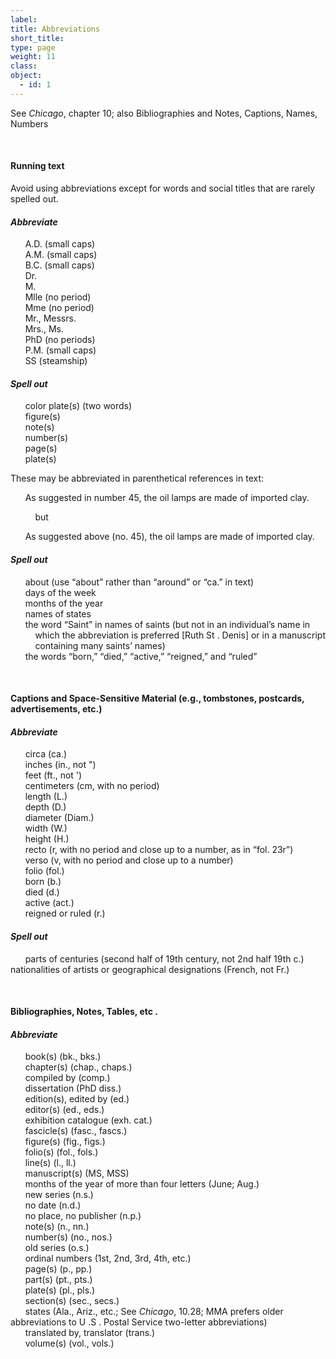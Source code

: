 ```yaml
---
label: 
title: Abbreviations
short_title:
type: page
weight: 11
class:
object:
  - id: 1
---
```

See *Chicago*, chapter 10; also Bibliographies and Notes, Captions, Names, Numbers

&nbsp;


#### Running text

Avoid using abbreviations except for words and social titles that are rarely spelled out.


#### *Abbreviate*
&nbsp; &nbsp; &nbsp; A.D. (small caps) <br/>
&nbsp; &nbsp; &nbsp; A.M. (small caps) <br/>
&nbsp; &nbsp; &nbsp; B.C. (small caps) <br/>
&nbsp; &nbsp; &nbsp; Dr. <br/>
&nbsp; &nbsp; &nbsp; M. <br/>
&nbsp; &nbsp; &nbsp; Mlle (no period) <br/>
&nbsp; &nbsp; &nbsp; Mme (no period) <br/>
&nbsp; &nbsp; &nbsp; Mr., Messrs. <br/>
&nbsp; &nbsp; &nbsp; Mrs., Ms. <br/>
&nbsp; &nbsp; &nbsp; PhD (no periods) <br/>
&nbsp; &nbsp; &nbsp; P.M. (small caps) <br/>
&nbsp; &nbsp; &nbsp; SS (steamship)


#### *Spell out*
&nbsp; &nbsp; &nbsp; color plate(s) (two words) <br/>
&nbsp; &nbsp; &nbsp; figure(s) <br/>
&nbsp; &nbsp; &nbsp; note(s) <br/>
&nbsp; &nbsp; &nbsp; number(s) <br/>
&nbsp; &nbsp; &nbsp; page(s) <br/>
&nbsp; &nbsp; &nbsp; plate(s) <br/>

These may be abbreviated in parenthetical references in text:

&nbsp; &nbsp; &nbsp; As suggested in number 45, the oil lamps are made of imported clay.

&nbsp; &nbsp; &nbsp; &nbsp; &nbsp; but

&nbsp; &nbsp; &nbsp; As suggested above (no. 45), the oil lamps are made of imported clay.


#### *Spell out*
&nbsp; &nbsp; &nbsp; about (use “about” rather than “around” or “ca.” in text) <br/>
&nbsp; &nbsp; &nbsp; days of the week <br/>
&nbsp; &nbsp; &nbsp; months of the year <br/>
&nbsp; &nbsp; &nbsp; names of states <br/>
&nbsp; &nbsp; &nbsp; the word “Saint” in names of saints (but not in an individual’s name in <br/>
&nbsp; &nbsp; &nbsp; &nbsp; &nbsp; which the abbreviation is preferred [Ruth St . Denis] or in a manuscript <br/>
&nbsp; &nbsp; &nbsp; &nbsp; &nbsp; containing many saints’ names) <br/>
&nbsp; &nbsp; &nbsp; the words “born,” “died,” “active,” “reigned,” and “ruled” <br/>

&nbsp;


#### Captions and Space-Sensitive Material (e.g., tombstones,  postcards, advertisements, etc.)


#### *Abbreviate*
&nbsp; &nbsp; &nbsp; circa (ca.) <br/>
&nbsp; &nbsp; &nbsp; inches (in., not ") <br/>
&nbsp; &nbsp; &nbsp; feet (ft., not ') <br/>
&nbsp; &nbsp; &nbsp; centimeters (cm, with no period) <br/>
&nbsp; &nbsp; &nbsp; length (L.) <br/>
&nbsp; &nbsp; &nbsp; depth (D.) <br/>
&nbsp; &nbsp; &nbsp; diameter (Diam.) <br/>
&nbsp; &nbsp; &nbsp; width (W.) <br/>
&nbsp; &nbsp; &nbsp; height (H.) <br/>
&nbsp; &nbsp; &nbsp; recto (r, with no period and close up to a number, as in “fol. 23r”) <br/>
&nbsp; &nbsp; &nbsp; verso (v, with no period and close up to a number) <br/>
&nbsp; &nbsp; &nbsp; folio (fol.) <br/>
&nbsp; &nbsp; &nbsp; born (b.) <br/>
&nbsp; &nbsp; &nbsp; died (d.) <br/>
&nbsp; &nbsp; &nbsp; active (act.) <br/>
&nbsp; &nbsp; &nbsp; reigned or ruled (r.) <br/>


#### *Spell out*
&nbsp; &nbsp; &nbsp; parts of centuries (second half of 19th century, not 2nd half 19th c.) nationalities of artists or geographical designations (French, not Fr.)


&nbsp;


#### Bibliographies, Notes, Tables, etc .


#### *Abbreviate*
&nbsp; &nbsp; &nbsp; book(s) (bk., bks.) <br/>
&nbsp; &nbsp; &nbsp; chapter(s) (chap., chaps.) <br/>
&nbsp; &nbsp; &nbsp; compiled by (comp.) <br/>
&nbsp; &nbsp; &nbsp; dissertation (PhD diss.) <br/>
&nbsp; &nbsp; &nbsp; edition(s), edited by (ed.) <br/>
&nbsp; &nbsp; &nbsp; editor(s) (ed., eds.) <br/>
&nbsp; &nbsp; &nbsp; exhibition catalogue (exh. cat.) <br/>
&nbsp; &nbsp; &nbsp; fascicle(s) (fasc., fascs.) <br/>
&nbsp; &nbsp; &nbsp; figure(s) (fig., figs.) <br/>
&nbsp; &nbsp; &nbsp; folio(s) (fol., fols.) <br/>
&nbsp; &nbsp; &nbsp; line(s) (l., ll.) <br/>
&nbsp; &nbsp; &nbsp; manuscript(s) (MS, MSS) <br/>
&nbsp; &nbsp; &nbsp; months of the year of more than four letters (June; Aug.) <br/>
&nbsp; &nbsp; &nbsp; new series (n.s.) <br/>
&nbsp; &nbsp; &nbsp; no date (n.d.) <br/>
&nbsp; &nbsp; &nbsp; no place, no publisher (n.p.) <br/>
&nbsp; &nbsp; &nbsp; note(s) (n., nn.) <br/>
&nbsp; &nbsp; &nbsp; number(s) (no., nos.) <br/>
&nbsp; &nbsp; &nbsp; old series (o.s.) <br/>
&nbsp; &nbsp; &nbsp; ordinal numbers (1st, 2nd, 3rd, 4th, etc.) <br/>
&nbsp; &nbsp; &nbsp; page(s) (p., pp.) <br/>
&nbsp; &nbsp; &nbsp; part(s) (pt., pts.) <br/>
&nbsp; &nbsp; &nbsp; plate(s) (pl., pls.) <br/>
&nbsp; &nbsp; &nbsp; section(s) (sec., secs.) <br/>
&nbsp; &nbsp; &nbsp; states (Ala., Ariz., etc.; See *Chicago*, 10.28; MMA prefers older abbreviations to U .S . Postal Service two-letter abbreviations) <br/>
&nbsp; &nbsp; &nbsp; translated by, translator (trans.) <br/>
&nbsp; &nbsp; &nbsp; volume(s) (vol., vols.)
